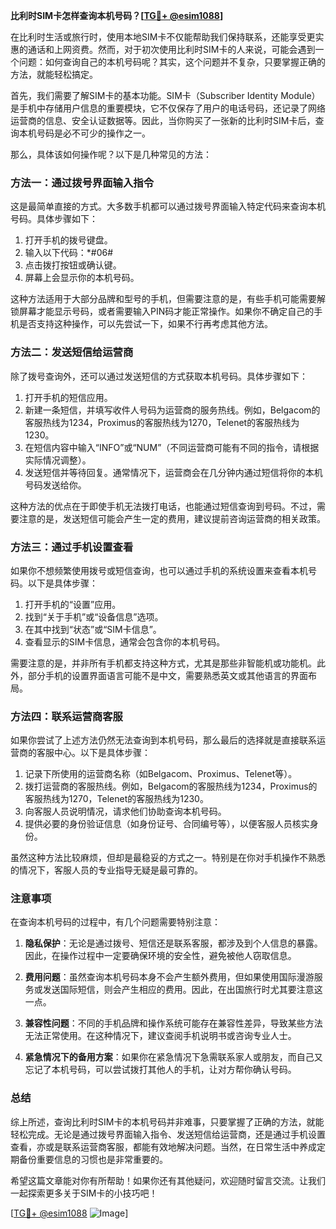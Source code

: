 **比利时SIM卡怎样查询本机号码？[[TG💪+ @esim1088](https://t.me/s/esim1088)]**

在比利时生活或旅行时，使用本地SIM卡不仅能帮助我们保持联系，还能享受更实惠的通话和上网资费。然而，对于初次使用比利时SIM卡的人来说，可能会遇到一个问题：如何查询自己的本机号码呢？其实，这个问题并不复杂，只要掌握正确的方法，就能轻松搞定。

首先，我们需要了解SIM卡的基本功能。SIM卡（Subscriber Identity Module）是手机中存储用户信息的重要模块，它不仅保存了用户的电话号码，还记录了网络运营商的信息、安全认证数据等。因此，当你购买了一张新的比利时SIM卡后，查询本机号码是必不可少的操作之一。

那么，具体该如何操作呢？以下是几种常见的方法：

### 方法一：通过拨号界面输入指令

这是最简单直接的方式。大多数手机都可以通过拨号界面输入特定代码来查询本机号码。具体步骤如下：

1. 打开手机的拨号键盘。
2. 输入以下代码：*#06#
3. 点击拨打按钮或确认键。
4. 屏幕上会显示你的本机号码。

这种方法适用于大部分品牌和型号的手机，但需要注意的是，有些手机可能需要解锁屏幕才能显示号码，或者需要输入PIN码才能正常操作。如果你不确定自己的手机是否支持这种操作，可以先尝试一下，如果不行再考虑其他方法。

### 方法二：发送短信给运营商

除了拨号查询外，还可以通过发送短信的方式获取本机号码。具体步骤如下：

1. 打开手机的短信应用。
2. 新建一条短信，并填写收件人号码为运营商的服务热线。例如，Belgacom的客服热线为1234，Proximus的客服热线为1270，Telenet的客服热线为1230。
3. 在短信内容中输入“INFO”或“NUM”（不同运营商可能有不同的指令，请根据实际情况调整）。
4. 发送短信并等待回复。通常情况下，运营商会在几分钟内通过短信将你的本机号码发送给你。

这种方法的优点在于即使手机无法拨打电话，也能通过短信查询到号码。不过，需要注意的是，发送短信可能会产生一定的费用，建议提前咨询运营商的相关政策。

### 方法三：通过手机设置查看

如果你不想频繁使用拨号或短信查询，也可以通过手机的系统设置来查看本机号码。以下是具体步骤：

1. 打开手机的“设置”应用。
2. 找到“关于手机”或“设备信息”选项。
3. 在其中找到“状态”或“SIM卡信息”。
4. 查看显示的SIM卡信息，通常会包含你的本机号码。

需要注意的是，并非所有手机都支持这种方式，尤其是那些非智能机或功能机。此外，部分手机的设置界面语言可能不是中文，需要熟悉英文或其他语言的界面布局。

### 方法四：联系运营商客服

如果你尝试了上述方法仍然无法查询到本机号码，那么最后的选择就是直接联系运营商的客服中心。以下是具体步骤：

1. 记录下所使用的运营商名称（如Belgacom、Proximus、Telenet等）。
2. 拨打运营商的客服热线。例如，Belgacom的客服热线为1234，Proximus的客服热线为1270，Telenet的客服热线为1230。
3. 向客服人员说明情况，请求他们协助查询本机号码。
4. 提供必要的身份验证信息（如身份证号、合同编号等），以便客服人员核实身份。

虽然这种方法比较麻烦，但却是最稳妥的方式之一。特别是在你对手机操作不熟悉的情况下，客服人员的专业指导无疑是最可靠的。

### 注意事项

在查询本机号码的过程中，有几个问题需要特别注意：

1. **隐私保护**：无论是通过拨号、短信还是联系客服，都涉及到个人信息的暴露。因此，在操作过程中一定要确保环境的安全性，避免被他人窃取信息。
   
2. **费用问题**：虽然查询本机号码本身不会产生额外费用，但如果使用国际漫游服务或发送国际短信，则会产生相应的费用。因此，在出国旅行时尤其要注意这一点。

3. **兼容性问题**：不同的手机品牌和操作系统可能存在兼容性差异，导致某些方法无法正常使用。在这种情况下，建议查阅手机说明书或咨询专业人士。

4. **紧急情况下的备用方案**：如果你在紧急情况下急需联系家人或朋友，而自己又忘记了本机号码，可以尝试拨打其他人的手机，让对方帮你确认号码。

### 总结

综上所述，查询比利时SIM卡的本机号码并非难事，只要掌握了正确的方法，就能轻松完成。无论是通过拨号界面输入指令、发送短信给运营商，还是通过手机设置查看，亦或是联系运营商客服，都能有效地解决问题。当然，在日常生活中养成定期备份重要信息的习惯也是非常重要的。

希望这篇文章能对你有所帮助！如果你还有其他疑问，欢迎随时留言交流。让我们一起探索更多关于SIM卡的小技巧吧！

[[TG💪+ @esim1088](https://t.me/s/esim1088) ![Image](https://i.postimg.cc/4NQfJmqS/Snipaste-2025-05-13-00-14-12.png)]
